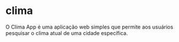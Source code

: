 # clima
 O Clima App é uma aplicação web simples que permite aos usuários pesquisar o clima atual de uma cidade específica.
